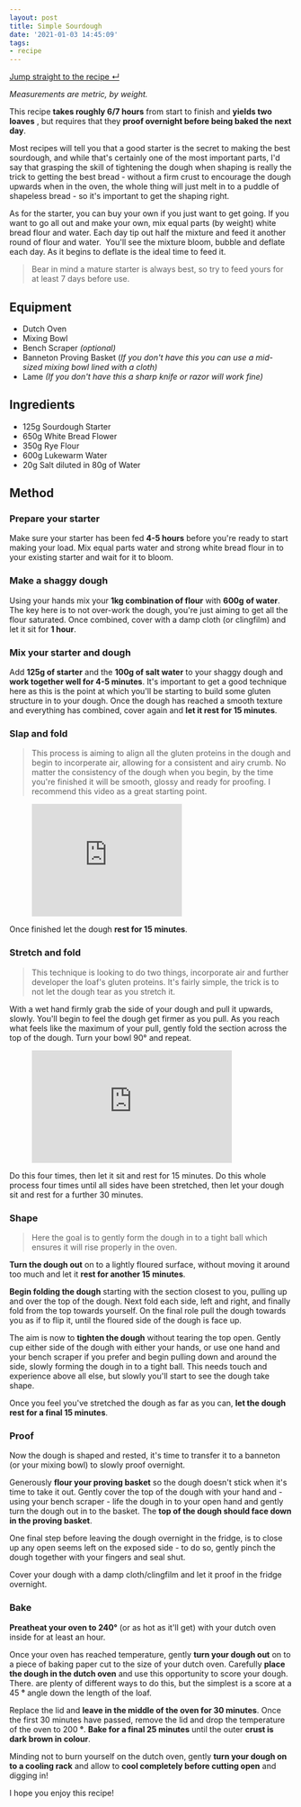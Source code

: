 ```yaml
---
layout: post
title: Simple Sourdough
date: '2021-01-03 14:45:09'
tags:
- recipe
---
```


[Jump straight to the recipe ↵](#ingredients)

_Measurements are metric, by weight._

This recipe **takes roughly 6/7 hours** from start to finish and **yields two loaves** , but requires that they **proof overnight before being baked the next day**.

Most recipes will tell you that a good starter is the secret to making the best sourdough, and while that's certainly one of the most important parts, I'd say that grasping the skill of tightening the dough when shaping is really the trick to getting the best bread - without a firm crust to encourage the dough upwards when in the oven, the whole thing will just melt in to a puddle of shapeless bread - so it's important to get the shaping right.

As for the starter, you can buy your own if you just want to get going. If you want to go all out and make your own, mix equal parts (by weight) white bread flour and water. Each day tip out half the mixture and feed it another round of flour and water. &nbsp;You'll see the mixture bloom, bubble and deflate each day. As it begins to deflate is the ideal time to feed it.

> Bear in mind a mature starter is always best, so try to feed yours for at least 7 days before use.

## Equipment

- Dutch Oven
- Mixing Bowl
- Bench Scraper _(optional)_
- Banneton Proving Basket (_If you don't have this you can use a mid-sized mixing bowl lined with a cloth)_
- Lame _(If you don't have this a sharp knife or razor will work fine)_

## Ingredients

- 125g Sourdough Starter
- 650g White Bread Flower
- 350g Rye Flour
- 600g Lukewarm Water
- 20g Salt diluted in 80g of Water

## Method

### Prepare your starter

Make sure your starter has been fed **4-5 hours** before you're ready to start making your load. Mix equal parts water and strong white bread flour in to your existing starter and wait for it to bloom.

### Make a shaggy dough

Using your hands mix your **1kg combination of flour** with **600g**  **of water**. The key here is to not over-work the dough, you're just aiming to get all the flour saturated. Once combined, cover with a damp cloth (or clingfilm) and let it sit for **1 hour**.

### Mix your starter and dough

Add **125g of starter** and the **100g of salt water** to your shaggy dough and **work together well for 4-5 minutes**. It's important to get a good technique here as this is the point at which you'll be starting to build some gluten structure in to your dough. Once the dough has reached a smooth texture and everything has combined, cover again and **let it rest for 15 minutes**.

### Slap and fold

> This process is aiming to align all the gluten proteins in the dough and begin to incorperate air, allowing for a consistent and airy crumb. No matter the consistency of the dough when you begin, by the time you're finished it will be smooth, glossy and ready for proofing. I recommend this video as a great starting point.

<figure class="kg-card kg-embed-card"><iframe width="267" height="200" src="https://www.youtube.com/embed/cbBO4XyL3iM?start=183&amp;feature=oembed" frameborder="0" allow="accelerometer; autoplay; clipboard-write; encrypted-media; gyroscope; picture-in-picture" allowfullscreen></iframe></figure>

Once finished let the dough **rest for 15 minutes**.

### Stretch and fold

> This technique is looking to do two things, incorporate air and further developer the loaf's gluten proteins. It's fairly simple, the trick is to not let the dough tear as you stretch it.

With a wet hand firmly grab the side of your dough and pull it upwards, slowly. You'll begin to feel the dough get firmer as you pull. As you reach what feels like the maximum of your pull, gently fold the section across the top of the dough. Turn your bowl 90° and repeat.

<figure class="kg-card kg-embed-card"><iframe width="356" height="200" src="https://www.youtube.com/embed/HprDjPWuiN8?feature=oembed" frameborder="0" allow="accelerometer; autoplay; clipboard-write; encrypted-media; gyroscope; picture-in-picture" allowfullscreen></iframe></figure>

Do this four times, then let it sit and rest for 15 minutes. Do this whole process four times until all sides have been stretched, then let your dough sit and rest for a further 30 minutes.

### Shape

> Here the goal is to gently form the dough in to a tight ball which ensures it will rise properly in the oven.

**Turn the dough out** on to a lightly floured surface, without moving it around too much and let it **rest for another 15 minutes**.

**Begin folding the dough** starting with the section closest to you, pulling up and over the top of the dough. Next fold each side, left and right, and finally fold from the top towards yourself. On the final role pull the dough towards you as if to flip it, until the floured side of the dough is face up.

The aim is now to **tighten the dough** without tearing the top open. Gently cup either side of the dough with either your hands, or use one hand and your bench scraper if you prefer and begin pulling down and around the side, slowly forming the dough in to a tight ball. This needs touch and experience above all else, but slowly you'll start to see the dough take shape.

Once you feel you've stretched the dough as far as you can, **let the dough rest for a final 15 minutes**.

### Proof

Now the dough is shaped and rested, it's time to transfer it to a banneton (or your mixing bowl) to slowly proof overnight.

Generously **flour your proving basket** so the dough doesn't stick when it's time to take it out. Gently cover the top of the dough with your hand and - using your bench scraper - life the dough in to your open hand and gently turn the dough out in to the basket. The **top of the dough should face down in the proving basket**.

One final step before leaving the dough overnight in the fridge, is to close up any open seems left on the exposed side - to do so, gently pinch the dough together with your fingers and seal shut.

Cover your dough with a damp cloth/clingfilm and let it proof in the fridge overnight.

### Bake

**Preatheat your oven to 240°** (or as hot as it'll get) with your dutch oven inside for at least an hour.

Once your oven has reached temperature, gently **turn your dough out** on to a piece of baking paper cut to the size of your dutch oven. Carefully **place the dough in the dutch oven** and use this opportunity to score your dough. There. are plenty of different ways to do this, but the simplest is a score at a 45 **°** angle down the length of the loaf.

Replace the lid and **leave in the middle of the oven for 30 minutes**. Once the first 30 minutes have passed, remove the lid and drop the temperature of the oven to 200 **°**. **Bake for a final 25 minutes** until the outer **crust is dark brown in colour**.

Minding not to burn yourself on the dutch oven, gently **turn your dough on to a cooling rack** and allow to **cool completely before cutting open** and digging in!

I hope you enjoy this recipe!

